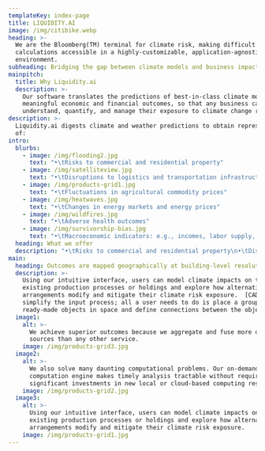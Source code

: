 ```yaml
---
templateKey: index-page
title: LIQUIDITY.AI
image: /img/citibike.webp
heading: >-
  We are the Bloomberg(TM) terminal for climate risk, making difficult
  calculations accessible in a highly-customizable, application-agnostic
  environment.
subheading: Bridging the gap between climate models and business impact
mainpitch:
  title: Why Liquidity.ai
  description: >-
    Our software translates the predictions of best-in-class climate models into
    meaningful economic and financial outcomes, so that any business can better
    understand, quantify, and manage their exposure to climate change risk.  
description: >-
  Liquidity.ai digests climate and weather predictions to obtain representations
  of:
intro:
  blurbs:
    - image: /img/flooding2.jpg
      text: "•\tRisks to commercial and residential property"
    - image: /img/satelliteview.jpg
      text: "•\tDisruptions to logistics and transportation infrastructure"
    - image: /img/products-grid1.jpg
      text: "•\tFluctuations in agricultural commodity prices"
    - image: /img/heatwaves.jpg
      text: "•\tChanges in energy markets and energy prices"
    - image: /img/wildfires.jpg
      text: "•\tAdverse health outcomes"
    - image: /img/survivorship-bias.jpg
      text: "•\tMacroeconomic indicators: e.g., incomes, labor supply, productivity"
  heading: What we offer
  description: "•\tRisks to commercial and residential property\n•\tDisruptions to logistics and transportation infrastructure\n•\tFluctuations in agricultural commodity prices\n•\tChanges in energy markets and energy prices\n•\tAdverse health outcomes\n•\tMacroeconomic indicators: e.g., incomes, labor supply, productivity"
main:
  heading: Outcomes are mapped geographically at building-level resolutions
  description: >-
    Using our intuitive interface, users can model climate impacts on their
    existing production processes or holdings and explore how alternative
    arrangements modify and mitigate their climate risk exposure.  [CAD features
    simplify the input process; all a user needs to do is place a group of
    ready-made objects in space and define connections between the objects.]
  image1:
    alt: >-
      We achieve superior outcomes because we aggregate and fuse more data
      sources than any other service. 
    image: /img/products-grid3.jpg
  image2:
    alt: >-
      We also solve many daunting computational problems. Our on-demand
      computation engine makes timely analysis tractable without requiring
      significant investments in new local or cloud-based computing resources.
    image: /img/products-grid2.jpg
  image3:
    alt: >-
      Using our intuitive interface, users can model climate impacts on their
      existing production processes or holdings and explore how alternative
      arrangements modify and mitigate their climate risk exposure.  
    image: /img/products-grid1.jpg
---
```



